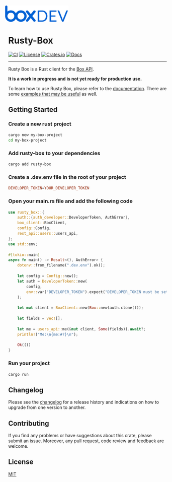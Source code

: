 <img src="images/box-dev-logo.png" 
alt= “box-dev-logo” 
style="margin-left:-10px;"
width=40%;>


# Rusty-Box

[![CI](https://github.com/barduinor/rusty-box/actions/workflows/ci.yml/badge.svg)](https://github.com/barduinor/rusty-box/actions)
[![License](https://img.shields.io/github/license/barduinor/rusty-box)](https://github.com/barduinor/rusty-box/blob/master/LICENSE)
[![Crates.io](https://img.shields.io/crates/v/rusty-box.svg)](https://crates.io/crates/rusty-box)
[![Docs](https://docs.rs/rusty-box/badge.svg)](https://docs.rs/crate/rusty-box/)

---
Rusty Box is a Rust client for the [Box API](https://developer.box.com/reference/). 

**It is a work in progress and is not yet ready for production use.**

To learn how to use Rusty Box, please refer to the [documentation](https://docs.rs/crate/rusty-box/). There are some [examples that may be useful](./examples) as well.

## Getting Started

### Create a new rust project
    
```bash
cargo new my-box-project
cd my-box-project
``` 
### Add rusty-box to your dependencies

```bash
cargo add rusty-box
```
### Create a .dev.env file in the root of your project

```toml
DEVELOPER_TOKEN=YOUR_DEVELOPER_TOKEN
```

### Open your main.rs file and add the following code

```rust
use rusty_box::{
    auth::{auth_developer::DeveloperToken, AuthError},
    box_client::BoxClient,
    config::Config,
    rest_api::users::users_api,
};
use std::env;

#[tokio::main]
async fn main() -> Result<(), AuthError> {
    dotenv::from_filename(".dev.env").ok();

    let config = Config::new();
    let auth = DeveloperToken::new(
        config,
        env::var("DEVELOPER_TOKEN").expect("DEVELOPER_TOKEN must be set"),
    );

    let mut client = BoxClient::new(Box::new(auth.clone()));

    let fields = vec![];

    let me = users_api::me(&mut client, Some(fields)).await?;
    println!("Me:\n{me:#?}\n");

    Ok(())
}
````
### Run your project

```bash
cargo run
```

## Changelog
Please see the [changelog](CHANGELOG.md) for a release history and indications on how to upgrade from one version to another.

## Contributing

If you find any problems or have suggestions about this crate, please submit an issue. Moreover, any pull request, code review and feedback are welcome.


## License

[MIT](./LICENSE)